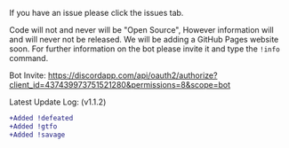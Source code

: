If you have an issue please click the issues tab.

Code will not and never will be "Open Source", However information will and will never not be released.
We will be adding a GitHub Pages website soon.
For further information on the bot please invite it and type the `!info` command.

Bot Invite: https://discordapp.com/api/oauth2/authorize?client_id=437439973751521280&permissions=8&scope=bot

Latest Update Log:
(v1.1.2)
```diff
+Added !defeated
+Added !gtfo
+Added !savage
```
